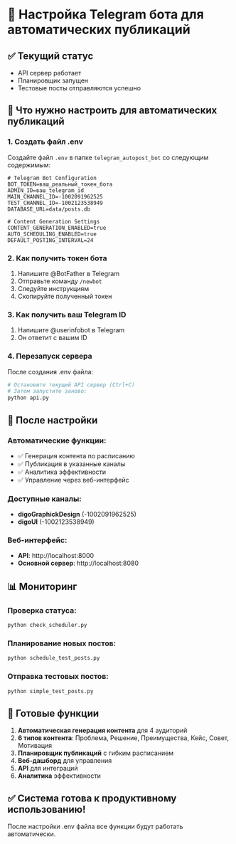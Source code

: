 # 🤖 Настройка Telegram бота для автоматических публикаций

## ✅ Текущий статус
- API сервер работает
- Планировщик запущен
- Тестовые посты отправляются успешно

## 🔧 Что нужно настроить для автоматических публикаций

### 1. Создать файл .env
Создайте файл `.env` в папке `telegram_autopost_bot` со следующим содержимым:

```env
# Telegram Bot Configuration
BOT_TOKEN=ваш_реальный_токен_бота
ADMIN_ID=ваш_telegram_id
MAIN_CHANNEL_ID=-1002091962525
TEST_CHANNEL_ID=-1002123538949
DATABASE_URL=data/posts.db

# Content Generation Settings
CONTENT_GENERATION_ENABLED=true
AUTO_SCHEDULING_ENABLED=true
DEFAULT_POSTING_INTERVAL=24
```

### 2. Как получить токен бота
1. Напишите @BotFather в Telegram
2. Отправьте команду `/newbot`
3. Следуйте инструкциям
4. Скопируйте полученный токен

### 3. Как получить ваш Telegram ID
1. Напишите @userinfobot в Telegram
2. Он ответит с вашим ID

### 4. Перезапуск сервера
После создания .env файла:
```bash
# Остановите текущий API сервер (Ctrl+C)
# Затем запустите заново:
python api.py
```

## 🚀 После настройки

### Автоматические функции:
- ✅ Генерация контента по расписанию
- ✅ Публикация в указанные каналы
- ✅ Аналитика эффективности
- ✅ Управление через веб-интерфейс

### Доступные каналы:
- **digoGraphickDesign** (-1002091962525)
- **digoUI** (-1002123538949)

### Веб-интерфейс:
- **API**: http://localhost:8000
- **Основной сервер**: http://localhost:8080

## 📊 Мониторинг

### Проверка статуса:
```bash
python check_scheduler.py
```

### Планирование новых постов:
```bash
python schedule_test_posts.py
```

### Отправка тестовых постов:
```bash
python simple_test_posts.py
```

## 🎯 Готовые функции

1. **Автоматическая генерация контента** для 4 аудиторий
2. **6 типов контента**: Проблема, Решение, Преимущества, Кейс, Совет, Мотивация
3. **Планировщик публикаций** с гибким расписанием
4. **Веб-дашборд** для управления
5. **API** для интеграций
6. **Аналитика** эффективности

## ✅ Система готова к продуктивному использованию!

После настройки .env файла все функции будут работать автоматически. 